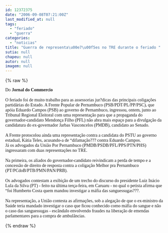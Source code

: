 ```yaml
---
id: 12372375
date: "2006-09-08T07:21:00Z"
last_modified_at: null
tags:
  - "feriado"
  - "guerra"
categories:
  - "noticias"
title: "Guerra de representa\u00e7\u00f5es no TRE durante o feriado "
sutia: null
chapeu: null
autor: null
imagem: null
---
```

{% raw %}
<p><P><FONT face=Verdana>Do <STRONG>Jornal do Commercio</STRONG><BR><BR>O feriado foi de muito trabalho para as assessorias jur?dicas das principais coligações partidárias do Estado. A Frente Popular de Pernambuco (PSB/PDT/PL/PP/PSC), que apóia Eduardo Campos (PSB) ao governo de Pernambuco, ingressou, ontem, junto ao Tribunal Regional Eleitoral com uma representação para que a propaganda do governador-candidato Mendonça Filho (PFL) não abra mais espaço para a divulgação da candidatura do ex-governador Jarbas Vasconcelos (PMDB), candidato ao Senado. <BR><BR>A Frente protocolou ainda uma representação contra a candidata do PSTU ao governo estadual, Kátia Teles, acusando-a de “difamação??? contra Eduardo Campos. <BR>Já os advogados da União Por Pernambuco (PMDB/PSDB/PFL/PPS/PTN/PHS) ingressaram com duas representações no TRE. <BR><BR>Na primeira, os aliados do governador-candidato reivindicam a perda de tempo e a concessão de direito de resposta contra a coligação Melhor pra Pernambuco (PT/PCdoB/PTB/PMN/PAN/PRB). <BR><BR>Os advogados contestam a exibição de um trecho do discurso do presidente Luiz Inácio Lula da Silva (PT) - feito na última terça-feira, em Caruaru - no qual o petista afirma que “foi Humberto Costa quem mandou investigar a máfia das sanguessugas???. <BR><BR>Na representação, a União contesta as afirmações, sob a alegação de que o ex-ministro da Saúde teria mandado investigar o caso que ficou conhecido como máfia do sangue e não o caso das sanguessugas - escândalo envolvendo fraudes na liberação de emendas parlamentares para a compra de ambulâncias. </FONT></P> </p>
{% endraw %}